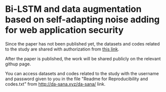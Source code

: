 # Bi-LSTM and data augmentation based on self-adapting noise adding for web application security

Since the paper has not been published yet, the datasets and codes related to the study are shared with authorization from [this link](http://da-sana.xyz/da-sana/).

After the paper is published, the work will be shared publicly on the relevant githup page.

You can access datasets and codes related to the study with the username and password given to you in the file "Readme for Reproducibility and codes.txt" from http://da-sana.xyz/da-sana/ link.
